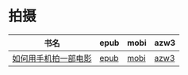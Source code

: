 # 拍摄

| 书名 | epub | mobi | azw3 |
| --- | --- | --- | --- |
| [如何用手机拍一部电影](http://ct.dalanmei.com/f/31084289-572120443-0e25ea) | [epub](http://ct.dalanmei.com/f/31084289-572120443-0e25ea) | [mobi](http://ct.dalanmei.com/f/31084289-571642820-b0d1e8) | [azw3](http://ct.dalanmei.com/f/31084289-572180752-536cf2) |
